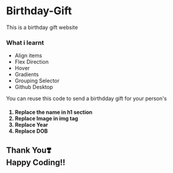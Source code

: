 # Birthday-Gift
This is a birthday gift website

<h3>What i learnt</h3>
<ul>
<li>Align items
<li>Flex Direction
<li>Hover
<li>Gradients
<li>Grouping Selector
<li>Github Desktop</li>
</ul>

<p>You can reuse this code to send a birthdday gift for your person's</p>

<h4> 
<ol>
<li>Replace the name in h1 section
<li>Replace Image in img tag 
<li>Replace Year
<li>Replace DOB</li>
</ol>

<h2>Thank You❣️
<br>
Happy Coding!!</h2>

